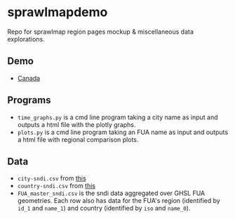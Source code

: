 # sprawlmapdemo

Repo for sprawlmap region pages mockup & miscellaneous data explorations.

## Demo
* [Canada](canada/page.html)

## Programs
* `time_graphs.py` is a cmd line program taking a city name as input and outputs a html file with the plotly graphs. 
* `plots.py` is a cmd line program taking an FUA name as input and outputs a html file with regional comparison plots.

## Data
* `city-sndi.csv` from [this](https://sprawl.research.mcgill.ca/publications/2020-PNAS-sprawl/cities-ranked-pca1.html)
* `country-sndi.csv` from [this](https://sprawl.research.mcgill.ca/publications/2020-PNAS-sprawl/countries-ranked-pca1.html)
* `FUA_master_sndi.csv` is the sndi data aggregated over GHSL FUA geometries. Each row also has data for the FUA's region (identified by `id_1` and `name_1`) and country (identified by `iso` and `name_0`). 

